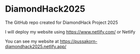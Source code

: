 # DiamondHack2025
The GitHub repo created for DiamondHack Project 2025

I will deploy my website using https://www.netlify.com/ or Netlify

You can see my website at https://pussakorn-diamondhack2025.netlify.app/
